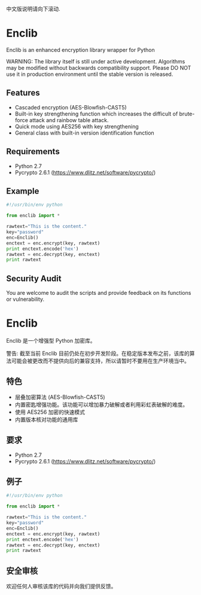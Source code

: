 中文版说明请向下滚动.

Enclib
======

Enclib is an enhanced encryption library wrapper for Python

WARNING: The library itself is still under active development. Algorithms may be modified without backwards compatibility support. Please DO NOT use it in production environment until the stable version is released. 

## Features

- Cascaded encryption (AES-Blowfish-CAST5) 
- Built-in key strengthening function which increases the difficult of brute-force attack and rainbow table attack.
- Quick mode using AES256 with key strengthening
- General class with built-in version identification function

## Requirements

- Python 2.7
- Pycrypto 2.6.1 (https://www.dlitz.net/software/pycrypto/)

## Example

```python
#!/usr/bin/env python

from enclib import *

rawtext="This is the content."
key="password"
enc=Enclib()
enctext = enc.encrypt(key, rawtext)
print enctext.encode('hex')
rawtext = enc.decrypt(key, enctext)
print rawtext
```

## Security Audit

You are welcome to audit the scripts and provide feedback on its functions or vulnerability.


Enclib
======

Enclib 是一个增强型 Python 加密库。 

警告: 截至当前 Enclib 目前仍处在初步开发阶段。在稳定版本发布之前，该库的算法可能会被更改而不提供向后的兼容支持，所以请暂时不要用在生产环境当中。

## 特色

- 层叠加密算法 (AES-Blowfish-CAST5) 
- 内置密匙增强功能。该功能可以增加暴力破解或者利用彩虹表破解的难度。
- 使用 AES256 加密的快速模式
- 内置版本核对功能的通用库

## 要求

- Python 2.7
- Pycrypto 2.6.1 (https://www.dlitz.net/software/pycrypto/)

## 例子
```python
#!/usr/bin/env python

from enclib import *

rawtext="This is the content."
key="password"
enc=Enclib()
enctext = enc.encrypt(key, rawtext)
print enctext.encode('hex')
rawtext = enc.decrypt(key, enctext)
print rawtext
```

## 安全审核

欢迎任何人审核该库的代码并向我们提供反馈。
